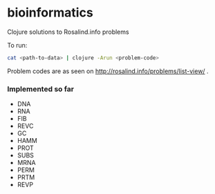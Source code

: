 # bioinformatics
Clojure solutions to Rosalind.info problems

To run:
```bash
cat <path-to-data> | clojure -Arun <problem-code>
```

Problem codes are as seen on http://rosalind.info/problems/list-view/ .

### Implemented so far
- DNA
- RNA
- FIB
- REVC
- GC
- HAMM
- PROT
- SUBS
- MRNA
- PERM
- PRTM
- REVP
